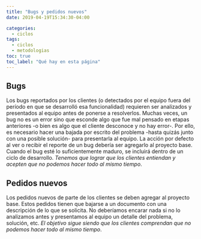 ```yaml
---
title: "Bugs y pedidos nuevos"
date: 2019-04-19T15:34:30-04:00

categories:
  - ciclos
tags:
  - ciclos
  - metodologias
toc: true
toc_label: "Qué hay en esta página"
---
```


## Bugs

Los bugs reportados por los clientes (o detectados por el equipo fuera del período en que se desarrolló esa funcionalidad) requieren ser analizados y presentados al equipo antes de ponerse a resolverlos. Muchas veces, un bug no es un error sino que esconde algo que fue mal pensado en etapas anteriores -o bien es algo que el cliente desconoce y no hay error-. Por ello, es necesario hacer una bajada por escrito del problema -hasta quizás junto con una posible solución- para presentarla al equipo.
La acción por defecto al ver o recibir el reporte de un bug debería ser agregarlo al proyecto base. Cuando el bug esté lo suficientemente maduro, se incluirá dentro de un ciclo de desarrollo. *Tenemos que lograr que los clientes entiendan y acepten que no podemos hacer todo al mismo tiempo*.

## Pedidos nuevos

Los pedidos nuevos de parte de los clientes se deben agregar al proyecto base. Estos pedidos tienen que bajarse a un documento con una descripción de lo que se solicita.
No deberíamos encarar nada si no lo analizamos antes y presentamos al equipo un detalle del problema, solución, etc. *El objetivo sigue siendo que los clientes comprendan que no podemos hacer todo al mismo tiempo*.
